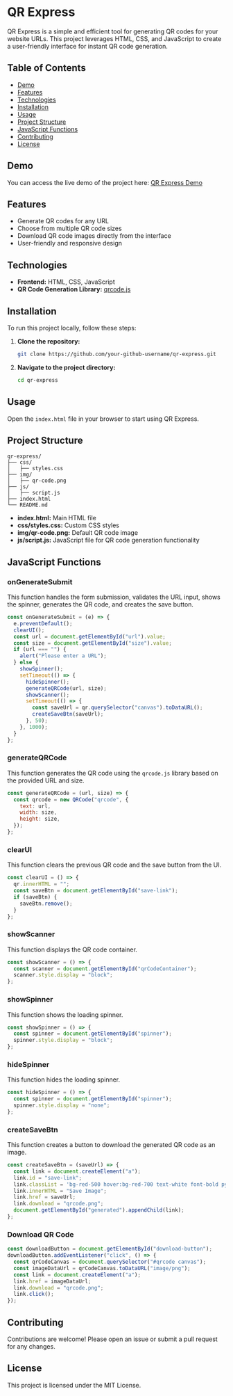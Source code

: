 
# QR Express

QR Express is a simple and efficient tool for generating QR codes for your website URLs. This project leverages HTML, CSS, and JavaScript to create a user-friendly interface for instant QR code generation.

## Table of Contents

- [Demo](#demo)
- [Features](#features)
- [Technologies](#technologies)
- [Installation](#installation)
- [Usage](#usage)
- [Project Structure](#project-structure)
- [JavaScript Functions](#javascript-functions)
- [Contributing](#contributing)
- [License](#license)

## Demo

You can access the live demo of the project here: [QR Express Demo](https://your-github-username.github.io/qr-express)

## Features

- Generate QR codes for any URL
- Choose from multiple QR code sizes
- Download QR code images directly from the interface
- User-friendly and responsive design

## Technologies

- **Frontend:** HTML, CSS, JavaScript
- **QR Code Generation Library:** [qrcode.js](https://github.com/davidshimjs/qrcodejs)

## Installation

To run this project locally, follow these steps:

1. **Clone the repository:**
   ```sh
   git clone https://github.com/your-github-username/qr-express.git
   ```
2. **Navigate to the project directory:**
   ```sh
   cd qr-express
   ```

## Usage

Open the `index.html` file in your browser to start using QR Express.

## Project Structure

```
qr-express/
├── css/
│   ├── styles.css
├── img/
│   ├── qr-code.png
├── js/
│   ├── script.js
├── index.html
└── README.md
```

- **index.html:** Main HTML file
- **css/styles.css:** Custom CSS styles
- **img/qr-code.png:** Default QR code image
- **js/script.js:** JavaScript file for QR code generation functionality

## JavaScript Functions

### onGenerateSubmit

This function handles the form submission, validates the URL input, shows the spinner, generates the QR code, and creates the save button.

```javascript
const onGenerateSubmit = (e) => {
  e.preventDefault();
  clearUI();
  const url = document.getElementById("url").value;
  const size = document.getElementById("size").value;
  if (url === "") {
    alert("Please enter a URL");
  } else {
    showSpinner();
    setTimeout(() => {
      hideSpinner();
      generateQRCode(url, size);
      showScanner();
      setTimeout(() => {
        const saveUrl = qr.querySelector("canvas").toDataURL();
        createSaveBtn(saveUrl);
      }, 50);
    }, 1000);
  }
};
```

### generateQRCode

This function generates the QR code using the `qrcode.js` library based on the provided URL and size.

```javascript
const generateQRCode = (url, size) => {
  const qrcode = new QRCode("qrcode", {
    text: url,
    width: size,
    height: size,
  });
};
```

### clearUI

This function clears the previous QR code and the save button from the UI.

```javascript
const clearUI = () => {
  qr.innerHTML = "";
  const saveBtn = document.getElementById("save-link");
  if (saveBtn) {
    saveBtn.remove();
  }
};
```

### showScanner

This function displays the QR code container.

```javascript
const showScanner = () => {
  const scanner = document.getElementById("qrCodeContainer");
  scanner.style.display = "block";
};
```

### showSpinner

This function shows the loading spinner.

```javascript
const showSpinner = () => {
  const spinner = document.getElementById("spinner");
  spinner.style.display = "block";
};
```

### hideSpinner

This function hides the loading spinner.

```javascript
const hideSpinner = () => {
  const spinner = document.getElementById("spinner");
  spinner.style.display = "none";
};
```

### createSaveBtn

This function creates a button to download the generated QR code as an image.

```javascript
const createSaveBtn = (saveUrl) => {
  const link = document.createElement("a");
  link.id = "save-link";
  link.classList = 'bg-red-500 hover:bg-red-700 text-white font-bold py-2 rounded w-1/3 m-auto my-5';
  link.innerHTML = "Save Image";
  link.href = saveUrl;
  link.download = "qrcode.png";
  document.getElementById("generated").appendChild(link);
};
```

### Download QR Code

```javascript
const downloadButton = document.getElementById("download-button");
downloadButton.addEventListener("click", () => {
  const qrCodeCanvas = document.querySelector("#qrcode canvas");
  const imageDataUrl = qrCodeCanvas.toDataURL("image/png");
  const link = document.createElement("a");
  link.href = imageDataUrl;
  link.download = "qrcode.png";
  link.click();
});
```

## Contributing

Contributions are welcome! Please open an issue or submit a pull request for any changes.

## License

This project is licensed under the MIT License.

